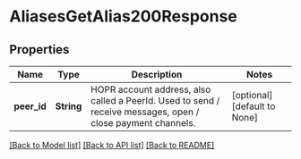 # AliasesGetAlias200Response

## Properties

| Name        | Type       | Description                                                                                                 | Notes                        |
| ----------- | ---------- | ----------------------------------------------------------------------------------------------------------- | ---------------------------- |
| **peer_id** | **String** | HOPR account address, also called a PeerId. Used to send / receive messages, open / close payment channels. | [optional] [default to None] |

[[Back to Model list]](../README.md#documentation-for-models) [[Back to API list]](../README.md#documentation-for-api-endpoints) [[Back to README]](../README.md)
